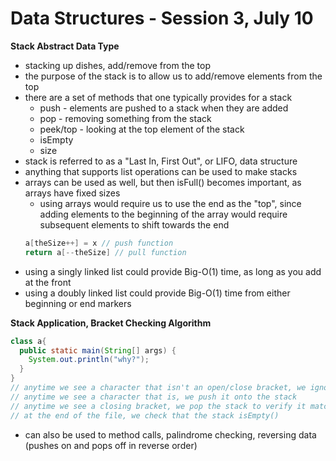 # Data Structures - Session 3, July 10

__Stack Abstract Data Type__
* stacking up dishes, add/remove from the top
* the purpose of the stack is to allow us to add/remove elements from the top
* there are a set of methods that one typically provides for a stack
  * push - elements are pushed to a stack when they are added
  * pop - removing something from the stack
  * peek/top - looking at the top element of the stack
  * isEmpty
  * size
* stack is referred to as a "Last In, First Out", or LIFO, data structure
* anything that supports list operations can be used to make stacks
* arrays can be used as well, but then isFull() becomes important, as arrays have fixed sizes
  * using arrays would require us to use the end as the "top", since adding elements to the beginning of the array would require subsequent elements to shift towards the end
  ``` java
  a[theSize++] = x // push function
  return a[--theSize] // pull function
  ```
* using a singly linked list could provide Big-O(1) time, as long as you add at the front
* using a doubly linked list could provide Big-O(1) time from either beginning or end markers

__Stack Application, Bracket Checking Algorithm__
``` java
class a{
  public static main(String[] args) {
    System.out.println("why?");
  }
}
// anytime we see a character that isn't an open/close bracket, we ignore it
// anytime we see a character that is, we push it onto the stack
// anytime we see a closing bracket, we pop the stack to verify it matches and move on
// at the end of the file, we check that the stack isEmpty()
```
* can also be used to method calls, palindrome checking, reversing data (pushes on and pops off in reverse order)
